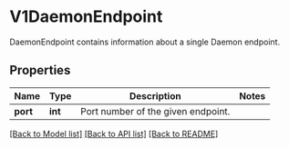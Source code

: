 # V1DaemonEndpoint

DaemonEndpoint contains information about a single Daemon endpoint.

## Properties
Name | Type | Description | Notes
------------ | ------------- | ------------- | -------------
**port** | **int** | Port number of the given endpoint. | 

[[Back to Model list]](../README.md#documentation-for-models) [[Back to API list]](../README.md#documentation-for-api-endpoints) [[Back to README]](../README.md)


